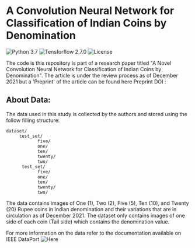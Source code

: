 # A Convolution Neural Network for Classification of Indian Coins by Denomination

![Python 3.7](https://img.shields.io/badge/Python-3.7-yellow)  ![Tensforflow 2.7.0](https://img.shields.io/badge/Tensorflow-2.7.0-blue)   ![License](https://img.shields.io/badge/License-CC%20BY%204.0-orange)

The code is this repository is part of a research paper titled "A Novel Convolution Neural Network for Classification of Indian Coins by Denomination". The article is under the review process as of December 2021 but a 'Preprint' of the article can be found here Preprint DOI : 
 
## About Data:

The data used in this study is collected by the authors and stored using the follow filling structure:

``` 
dataset/
     test_set/
            five/
            one/
            ten/
            twenty/
            two/
      test_set/
            five/
            one/
            ten/
            twenty/
            two/
 ```
The data contains images of One (1), Two (2), Five (5), Ten (10), and Twenty (20) Rupee coins in Indian denomination and their variations that are in circulation as of December 2021. The dataset only contains images of one side of each coin (Tail side) which contains the denomination value.

For more information on the data refer to the documentation available on IEEE DataPort ![Here](https://ieee-dataport.org/documents/indian-coin-denomination-dataset-icdd)

